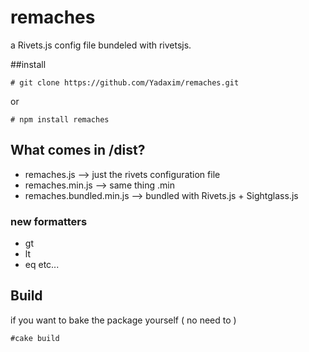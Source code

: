 # remaches

a Rivets.js config file bundeled with rivetsjs.

##install

```
# git clone https://github.com/Yadaxim/remaches.git
```
or
```
# npm install remaches
```

## What comes in /dist?
 * remaches.js               -->  just the rivets configuration file
 * remaches.min.js           -->  same thing .min
 * remaches.bundled.min.js  -->   bundled with Rivets.js + Sightglass.js

### new formatters
 * gt 
 * lt
 * eq
 etc...

## Build
if you want to bake the package yourself ( no need to )
```
#cake build

```